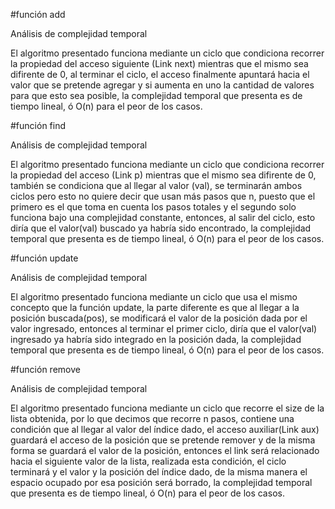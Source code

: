 
#función add

Análisis de complejidad temporal

El algoritmo presentado funciona mediante un ciclo que condiciona recorrer la propiedad del acceso siguiente (Link next) mientras que el mismo sea difirente de 0, al terminar el ciclo, el acceso finalmente apuntará hacia el valor que se pretende agregar y si aumenta en uno la cantidad de valores para que esto sea posible, la complejidad temporal que presenta es de tiempo lineal, ó O(n) para el peor de los casos.

#función find

Análisis de complejidad temporal

El algoritmo presentado funciona mediante un ciclo que condiciona recorrer la propiedad del acceso (Link p) mientras que el mismo sea difirente de 0, también se condiciona que al llegar al valor (val), se terminarán ambos ciclos pero esto no quiere decir que usan más pasos que n, puesto que el primero es el que toma en cuenta los pasos totales y el segundo solo funciona bajo una complejidad constante, entonces, al salir del ciclo, esto diría que el valor(val) buscado ya habría sido encontrado, la complejidad temporal que presenta es de tiempo lineal, ó O(n) para el peor de los casos.

#función update

Análisis de complejidad temporal

El algoritmo presentado funciona mediante un ciclo que usa el mismo concepto que la función update, la parte diferente es que al llegar a la posición buscada(pos), se modificará el valor de la posición dada por el valor ingresado, entonces al terminar el primer ciclo, diría que el valor(val) ingresado ya habría sido integrado en la posición dada, la complejidad temporal que presenta es de tiempo lineal, ó O(n) para el peor de los casos.

#función remove

Análisis de complejidad temporal

El algoritmo presentado funciona mediante un ciclo que recorre el size de la lista obtenida, por lo que decimos que recorre n pasos, contiene una condición que al llegar al valor del índice dado, el acceso auxiliar(Link aux) guardará el acceso de la posición que se pretende remover y de la misma forma se guardará el valor de la posición, entonces el link será relacionado hacia el siguiente valor de la lista, realizada esta condición, el ciclo terminará y el valor y la posición del índice dado, de la misma manera el espacio ocupado por esa posición será borrado, la complejidad temporal que presenta es de tiempo lineal, ó O(n) para el peor de los casos.
